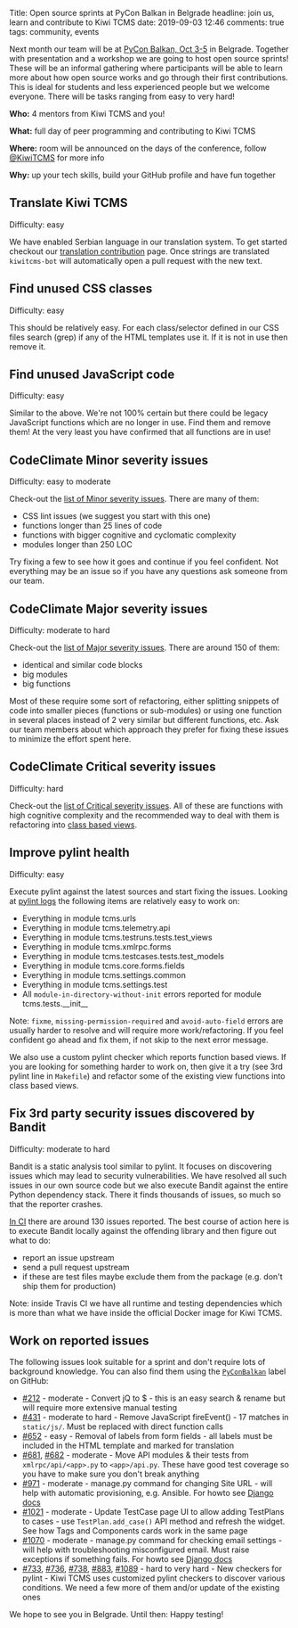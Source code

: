 Title: Open source sprints at PyCon Balkan in Belgrade
headline: join us, learn and contribute to Kiwi TCMS
date: 2019-09-03 12:46
comments: true
tags: community, events


Next month our team will be at
[PyCon Balkan, Oct 3-5](https://pyconbalkan.com/) in Belgrade. Together with
presentation and a workshop we are going to host open source sprints!
These will be an informal gathering where participants will be able to
learn more about how open source works and go through their first
contributions. This is ideal for students and less experienced people
but we welcome everyone. There will be tasks ranging from easy to very hard!


**Who:** 4 mentors from Kiwi TCMS and you!

**What:** full day of peer programming and contributing to Kiwi TCMS

**Where:** room will be announced on the days of the conference,
           follow [@KiwiTCMS](https://twitter.com/KiwiTCMS) for more info

**Why:** up your tech skills, build your GitHub profile and have fun together


Translate Kiwi TCMS
-------------------

Difficulty: easy

We have enabled Serbian language in our translation system. To get started
checkout our
[translation contribution](https://kiwitcms.readthedocs.io/en/latest/contribution.html#translation)
page.
Once strings are translated `kiwitcms-bot` will automatically open a pull
request with the new text.


Find unused CSS classes
-----------------------

Difficulty: easy

This should be relatively easy. For each class/selector defined in our CSS files
search (grep) if any of the HTML templates use it. If it is not in use then remove
it.


Find unused JavaScript code
---------------------------

Difficulty: easy

Similar to the above. We're not 100% certain but there could be legacy JavaScript
functions which are no longer in use. Find them and remove them! At the very least
you have confirmed that all functions are in use!


CodeClimate Minor severity issues
---------------------------------

Difficulty: easy to moderate

Check-out the
[list of Minor severity issues](https://codeclimate.com/github/kiwitcms/Kiwi/issues?severity%5B%5D=minor&status%5B%5D=&status%5B%5D=open&status%5B%5D=confirmed&engine_name%5B%5D=structure&engine_name%5B%5D=duplication&engine_name%5B%5D=bandit&engine_name%5B%5D=csslint&engine_name%5B%5D=fixme&engine_name%5B%5D=radon&engine_name%5B%5D=sonar-python).
There are many of them:

- CSS lint issues (we suggest you start with this one)
- functions longer than 25 lines of code
- functions with bigger cognitive and cyclomatic complexity
- modules longer than 250 LOC

Try fixing a few to see how it goes and continue if you feel confident.
Not everything may be an issue so if you have any questions ask someone from our team.


CodeClimate Major severity issues
---------------------------------

Difficulty: moderate to hard

Check-out the
[list of Major severity issues](https://codeclimate.com/github/kiwitcms/Kiwi/issues?severity%5B%5D=major&status%5B%5D=&status%5B%5D=open&status%5B%5D=confirmed&engine_name%5B%5D=structure&engine_name%5B%5D=duplication&engine_name%5B%5D=bandit&engine_name%5B%5D=csslint&engine_name%5B%5D=fixme&engine_name%5B%5D=radon&engine_name%5B%5D=sonar-python).
There are around 150 of them:

- identical and similar code blocks
- big modules
- big functions

Most of these require some sort of refactoring, either splitting snippets
of code into smaller pieces (functions or sub-modules) or using one function
in several places instead of 2 very similar but different functions, etc.
Ask our team members about which approach they prefer for fixing these issues
to minimize the effort spent here.


CodeClimate Critical severity issues
------------------------------------

Difficulty: hard

Check-out the
[list of Critical severity issues](https://codeclimate.com/github/kiwitcms/Kiwi/issues?severity%5B%5D=critical&status%5B%5D=&status%5B%5D=open&status%5B%5D=confirmed&engine_name%5B%5D=structure&engine_name%5B%5D=duplication&engine_name%5B%5D=bandit&engine_name%5B%5D=csslint&engine_name%5B%5D=fixme&engine_name%5B%5D=radon&engine_name%5B%5D=sonar-python).
All of these are functions with high cognitive complexity and
the recommended way to deal with them is refactoring into
[class based views](https://docs.djangoproject.com/en/2.2/topics/class-based-views/).


Improve pylint health
---------------------

Difficulty: easy

Execute pylint against the latest sources and start fixing the issues.
Looking at [pylint logs](https://travis-ci.org/kiwitcms/Kiwi/jobs/579167487) the
following items are relatively easy to work on:

- Everything in module tcms.urls
- Everything in module tcms.telemetry.api
- Everything in module tcms.testruns.tests.test_views
- Everything in module tcms.xmlrpc.forms
- Everything in module tcms.testcases.tests.test_models
- Everything in module tcms.core.forms.fields
- Everything in module tcms.settings.common
- Everything in module tcms.settings.test
- All `module-in-directory-without-init` errors reported for module tcms.tests.\_\_init\_\_


Note: `fixme`, `missing-permission-required` and `avoid-auto-field` errors are usually harder
to resolve and will require more work/refactoring. If you feel confident go ahead and
fix them, if not skip to the next error message.

We also use a custom pylint checker which reports function based views.
If you are looking for something harder to work on, then give it a try
(see 3rd pylint line in `Makefile`) and refactor some of the existing
view functions into class based views.


Fix 3rd party security issues discovered by Bandit
--------------------------------------------------

Difficulty: moderate to hard

Bandit is a static analysis tool similar to pylint. It focuses on discovering
issues which may lead to security vulnerabilities. We have resolved all such
issues in our own source code but we also execute Bandit against the entire
Python dependency stack. There it finds thousands of issues, so much so that
the reporter crashes.

[In CI](https://travis-ci.org/kiwitcms/Kiwi/jobs/579167486) there are around
130 issues reported. The best course of action here is to execute Bandit locally
against the offending library and then figure out what to do:

- report an issue upstream
- send a pull request upstream
- if these are test files maybe exclude them from the package (e.g. don't ship them for production)


Note: inside Travis CI we have all runtime and testing dependencies which is more
than what we have inside the official Docker image for Kiwi TCMS.


Work on reported issues
-----------------------

The following issues look suitable for a sprint and don't require lots of
background knowledge. You can also find them using the
[`PyConBalkan`](https://github.com/kiwitcms/Kiwi/labels/PyConBalkan) label on
GitHub:

- [#212](https://github.com/kiwitcms/Kiwi/issues/212) - moderate - Convert jQ to $ -
  this is an easy search & rename but will require more extensive manual testing
- [#431](https://github.com/kiwitcms/Kiwi/issues/431) - moderate to hard - Remove JavaScript fireEvent() -
  17 matches in `static/js/`. Must be replaced with direct function calls
- [#652](https://github.com/kiwitcms/Kiwi/issues/652) - easy - Removal of labels from form fields -
  all labels must be included in the HTML template and marked for translation
- [#681](https://github.com/kiwitcms/Kiwi/issues/681), [#682](https://github.com/kiwitcms/Kiwi/issues/682) - moderate -
  Move API modules & their tests from `xmlrpc/api/<app>.py` to `<app>/api.py`. These have good test
  coverage so you have to make sure you don't break anything
- [#971](https://github.com/kiwitcms/Kiwi/issues/971) - moderate - manage.py command for changing Site URL -
  will help with automatic provisioning, e.g. Ansible. For howto see
  [Django docs](https://docs.djangoproject.com/en/2.2/howto/custom-management-commands/)
- [#1021](https://github.com/kiwitcms/Kiwi/issues/1021) - moderate - Update TestCase page UI to allow adding TestPlans to cases -
  use `TestPlan.add_case()` API method and refresh the widget. See how Tags and Components cards work
  in the same page
- [#1070](https://github.com/kiwitcms/Kiwi/issues/1070) - moderate - manage.py command for checking email settings -
  will help with troubleshooting misconfigured email. Must raise exceptions if something fails.
  For howto see
  [Django docs](https://docs.djangoproject.com/en/2.2/howto/custom-management-commands/)
- [#733](https://github.com/kiwitcms/Kiwi/issues/733),
  [#736](https://github.com/kiwitcms/Kiwi/issues/736),
  [#738](https://github.com/kiwitcms/Kiwi/issues/738),
  [#883](https://github.com/kiwitcms/Kiwi/issues/883),
  [#1089](https://github.com/kiwitcms/Kiwi/issues/1089) - hard to very hard - New checkers for pylint -
  Kiwi TCMS uses customized pylint checkers to discover various conditions. We need a few more
  of them and/or update of the existing ones

We hope to see you in Belgrade. Until then: Happy testing!
